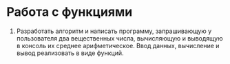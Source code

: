 # Работа с функциями

1. Разработать алгоритм и написать программу, запрашивающую у пользователя два вещественных числа, вычисляющую и выводящую в консоль их среднее арифметическое. Ввод данных, вычисление и вывод реализовать в виде функций.
